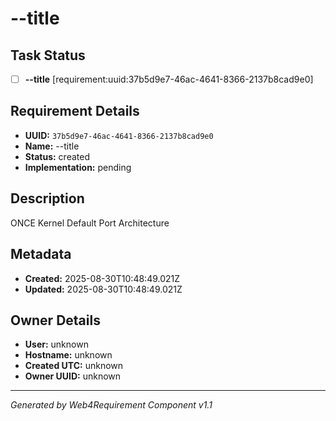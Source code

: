 # --title

## Task Status
- [ ] **--title** [requirement:uuid:37b5d9e7-46ac-4641-8366-2137b8cad9e0]

## Requirement Details

- **UUID:** `37b5d9e7-46ac-4641-8366-2137b8cad9e0`
- **Name:** --title
- **Status:** created
- **Implementation:** pending

## Description

ONCE Kernel Default Port Architecture

## Metadata

- **Created:** 2025-08-30T10:48:49.021Z
- **Updated:** 2025-08-30T10:48:49.021Z

## Owner Details

- **User:** unknown
- **Hostname:** unknown
- **Created UTC:** unknown
- **Owner UUID:** unknown

---

*Generated by Web4Requirement Component v1.1*